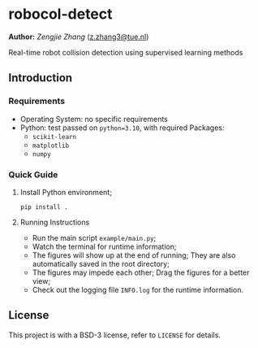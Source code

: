 # robocol-detect

**Author:** *Zengjie Zhang* (z.zhang3@tue.nl)

Real-time robot collision detection using supervised learning methods

## Introduction

### Requirements

- Operating System: no specific requirements
- Python: test passed on `python=3.10`, with required Packages: 
    - `scikit-learn`
    - `matplotlib`
    - `numpy`

 
### Quick Guide
 
1. Install Python environment;
    ```
    pip install .
    ```

2. Running Instructions
    - Run the main script `example/main.py`;
    - Watch the terminal for runtime information;
    - The figures will show up at the end of running; They are also automatically saved in the root directory;
    - The figures may impede each other; Drag the figures for a better view;
    - Check out the logging file `INFO.log` for the runtime information.

## License

This project is with a BSD-3 license, refer to `LICENSE` for details.
